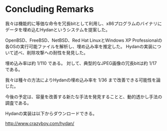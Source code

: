 # Concluding Remarks

我々は機能的に等価な命令を冗長bitとして利用し、x86プログラムのバイナリにデータを埋め込むHydanというシステムを提案した。

OpenBSD、FreeBSD、NetBSD、Red Hat LinuxとWindows XP Professionalの各OSの実行可能ファイルを解析し、埋め込み率を推定した。
Hydanの実装について述べ、削除攻撃への耐性を発見した。

埋め込み率は約 1/110 である。
対して、典型的なJPEG画像の冗長bitは約 1/17 である。

我々は種々の方法によりHydanの埋め込み率を 1/36 まで改善できる可能性を論じた。

今後の予定は、容量を改善する新たな手法を発見することと、動的透かし手法の調査である。

Hydanの実装は以下からダウンロードできる。

http://www.crazyboy.com/hydan/
